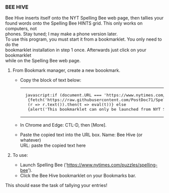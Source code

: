 <H3>BEE HIVE</H3>

Bee Hive inserts itself onto the NYT Spelling Bee web page, then tallies your <br>
found words onto the Spelling Bee HINTS grid.  This only works on computers, not<br>
phones.  Stay tuned; I may make a phone version later.<br>
To use this program, you must start it from a bookmarklet.  You only need to do the<br>
bookmarklet installation in step 1 once.  Afterwards just click on your bookmarklet<br>
while on the Spelling Bee web page.


1.  From Bookmark manager, create a new boookmark.	
	- Copy the block of text below:

        <dt><table id="bookmarklet" word-wrap="normal"><tr>
		<td><pre> javascript:if (document.URL === 'https://www.nytimes.com/puzzles/spelling-bee') 
		{fetch('https://raw.githubusercontent.com/PostDoc71/SpellingBeeHelp/main/SpellingBoss.js').then
		(r => r.text()).then(t => eval(t))} else 
		{alert('This bookmarklet can only be launched from NYT Spelling Bee')} </pre><td>
		</tr></table>
		</dt>

	- In Chrome and Edge:  CTL-D, then [More].
	- Paste the copied text into the URL box.
		Name: Bee Hive (or whatever)<br>
		URL: paste the copied text here

2.  To use:

	- Launch Spelling Bee ('https://www.nytimes.com/puzzles/spelling-bee').
	- Click the Bee Hive bookmarklet on your Bookmarks bar.

This should ease the task of tallying your entries!